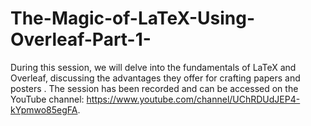 # The-Magic-of-LaTeX-Using-Overleaf-Part-1-
During this session, we will delve into the fundamentals of LaTeX and Overleaf, discussing the advantages they offer for crafting papers and posters . The session has been recorded and can be accessed on the YouTube channel: https://www.youtube.com/channel/UChRDUdJEP4-kYpmwo85egFA.
